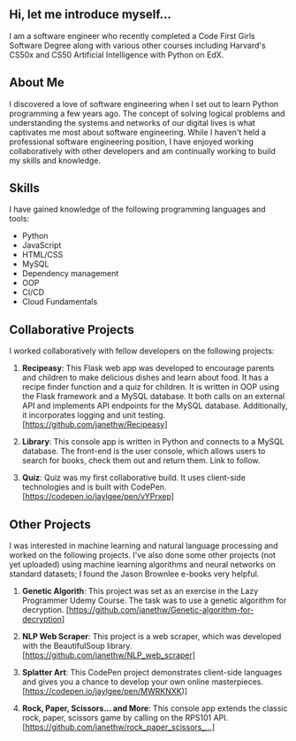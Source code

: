 ## Hi, let me introduce myself...

I am a software engineer who recently completed a Code First Girls Software Degree along with various other courses including Harvard's CS50x and CS50 Artificial Intelligence with Python on EdX.

## About Me
I discovered a love of software engineering when I set out to learn Python programming a few years ago. The concept of solving logical problems and understanding the systems and networks of our digital lives is what captivates me most about software engineering. While I haven't held a professional software engineering position, I have enjoyed working collaboratively with other developers and am continually working to build my skills and knowledge. 

## Skills
I have gained knowledge of the following programming languages and tools:
- Python
- JavaScript
- HTML/CSS
- MySQL
- Dependency management
- OOP
- CI/CD
- Cloud Fundamentals

## Collaborative Projects
I worked collaboratively with fellow developers on the following projects:

1. **Recipeasy**: This Flask web app was developed to encourage parents and children to make delicious dishes and learn about food. It has a recipe finder function and a quiz for children. It is written in OOP using the Flask framework and a MySQL database. It both calls on an external API and implements API endpoints for the MySQL database. Additionally, it incorporates logging and unit testing. [https://github.com/janethw/Recipeasy]

2. **Library**: This console app is written in Python and connects to a MySQL database. The front-end is the user console, which allows users to search for books, check them out and return them. Link to follow.

3. **Quiz**: Quiz was my first collaborative build. It uses client-side technologies and is built with CodePen. [https://codepen.io/jaylgee/pen/vYPrxep]

## Other Projects
I was interested in machine learning and natural language processing and worked on the following projects. I've also done some other projects (not yet uploaded) using machine learning algorithms and neural networks on standard datasets; I found the Jason Brownlee e-books very helpful.

1. **Genetic Algorith**: This project was set as an exercise in the Lazy Programmer Udemy Course. The task was to use a genetic algorithm for decryption. [https://github.com/janethw/Genetic-algorithm-for-decryption]

2. **NLP Web Scraper**: This project is a web scraper, which was developed with the BeautifulSoup library. [https://github.com/janethw/NLP_web_scraper]

3. **Splatter Art**: This CodePen project demonstrates client-side languages and gives you a chance to develop your own online masterpieces.[https://codepen.io/jaylgee/pen/MWRKNXK)]

4. **Rock, Paper, Scissors... and More**: This console app extends the classic rock, paper, scissors game by calling on the RPS101 API. [https://github.com/janethw/rock_paper_scissors_...]
<!--
**janethw/janethw** is a ✨ _special_ ✨ repository because its `README.md` (this file) appears on your GitHub profile.

Here are some ideas to get you started:

- 🔭 I’m currently working on ...
- 🌱 I’m currently learning ...
- 👯 I’m looking to collaborate on ...
- 🤔 I’m looking for help with ...
- 💬 Ask me about ...
- 📫 How to reach me: ...
- 😄 Pronouns: ...
- ⚡ Fun fact: ...
-->
